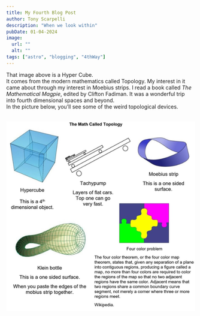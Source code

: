 ```yaml
---
title: My Fourth Blog Post
author: Tony Scarpelli
description: "When we look within"
pubDate: 01-04-2024
image:
  url: ""
  alt: ""
tags: ["astro", "blogging", "4thWay"]
---
```


That image above is a Hyper Cube.<br>
It comes from the modern mathematics called Topology. My interest in it came about through my interest in Moebius strips. I read a book called _The Mathematical Magpie_, edited by Clifton Fadiman. It was a wonderful trip into fourth dimensional spaces and beyond.<br>
In the picture below, you’ll see some of the weird topological devices.<br><br>

![Topology](./TopologyD.png)

